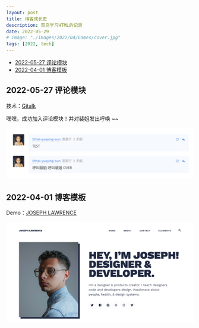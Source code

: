 ```yaml
---
layout: post
title: 博客成长史 
description: 菜鸟学习HTML的记录
date: 2022-05-29
# image: "./images/2022/04/Games/cover.jpg"
tags: [2022, tech]
---
```


- [2022-05-27 评论模块](#2022-05-27-评论模块)
- [2022-04-01 博客模板](#2022-04-01-博客模板)

## 2022-05-27 评论模块 

技术：[Gitalk](https://github.com/gitalk/gitalk)

嘿嘿，成功加入评论模块！并对裴姐发出呼唤 ~~

<img src="/images/2022/05/BlogRecord/demoGitalk.PNG" style="border:solid 1px 000;margin:2px;"/>

## 2022-04-01 博客模板

Demo：[JOSEPH LAWRENCE](https://joseph-jekyll.netlify.app/)

<img src="/images/2022/05/BlogRecord/demoTemplate.PNG" style="border:solid 1px 000;margin:2px;"/>
